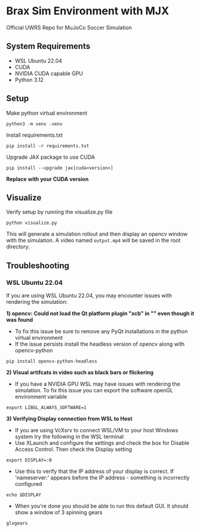 # Brax Sim Environment with MJX
Official UWRS Repo for MuJoCo Soccer Simulation

## System Requirements
- WSL Ubuntu 22.04
- CUDA
- NVIDIA CUDA capable GPU
- Python 3.12

## Setup
Make python virtual environment
```
python3 -m venv .venv
```

Install requirements.txt
```
pip install -r requirements.txt
```

Upgrade JAX package to use CUDA
```
pip install --upgrade jax[cuda<version>]
```
**Replace <version> with your CUDA version**

## Visualize
Verify setup by running the visualize.py file
```
python visualize.py
```

This will generate a simulation rollout and then display an opencv window with the simulation. A video named `output.mp4` will be saved in the root directory.

## Troubleshooting
### WSL Ubuntu 22.04
If you are using WSL Ubuntu 22.04, you may encounter issues with rendering the simulation:

**1) opencv: Could not load the Qt platform plugin "xcb" in "" even though it was found**
- To fix this issue be sure to remove any PyQt installations in the python virtual environment
- If the issue persists install the headless version of opencv along with opencv-python
```
pip install opencv-python-headless
```

**2) Visual artifcats in video such as black bars or flickering**
- If you have a NVIDIA GPU WSL may have issues with rendering the simulation. To fix this issue you can export the software openGL environment variable
```
export LIBGL_ALWAYS_SOFTWARE=1
```

**3) Verifying Display connection from WSL to Host**
- If you are using VcXsrv to connect WSL/VM to your host Windows system try the following in the WSL terminal
- Use XLaunch and configure the settings and check the box for Disable Access Control. Then check the Display setting
```
export DISPLAY=:0
```
- Use this to verify that the IP address of your display is correct. If 'nameserver:' appears before the IP address - something is incorrectly configured
```
echo $DISPLAY
```
- When you're done you should be able to run this default GUI. It should show a window of 3 spinning gears
```
glxgears
```
